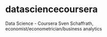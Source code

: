 datasciencecoursera
===================

Data Science - Coursera
Sven Schaffrath, economist/econometrician/business analytics
